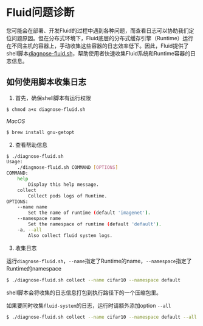 # Fluid问题诊断

您可能会在部署、开发Fluid的过程中遇到各种问题，而查看日志可以协助我们定位问题原因。但在分布式环境下，Fluid底层的分布式缓存引擎（Runtime）运行在不同主机的容器上，手动收集这些容器的日志效率低下。因此，Fluid提供了shell脚本[diagnose-fluid.sh](../../../tools/diagnose-fluid.sh)，帮助使用者快速收集Fluid系统和Runtime容器的日志信息。

## 如何使用脚本收集日志

1. 首先，确保shell脚本有运行权限

```bash
$ chmod a+x diagnose-fluid.sh
```
*MacOS*
```bash
$ brew install gnu-getopt
```
2. 查看帮助信息

```bash
$ ./diagnose-fluid.sh 
Usage:
    ./diagnose-fluid.sh COMMAND [OPTIONS]
COMMAND:
    help
        Display this help message.
    collect
        Collect pods logs of Runtime.
OPTIONS:
    --name name
        Set the name of runtime (default 'imagenet').
    --namespace name
        Set the namespace of runtime (default 'default').
    -a, --all
        Also collect fluid system logs.
```

3. 收集日志

运行`diagnose-fluid.sh`，`--name`指定了Runtime的name，`--namespace`指定了Runtime的namespace

```bash
$ ./diagnose-fluid.sh collect --name cifar10 --namespace default
```

shell脚本会将收集的日志信息打包到执行路径下的一个压缩包里。

如果要同时收集`fluid-system`的日志，运行时请额外添加option `--all`

```bash
$ ./diagnose-fluid.sh collect --name cifar10 --namespace default --all
```
